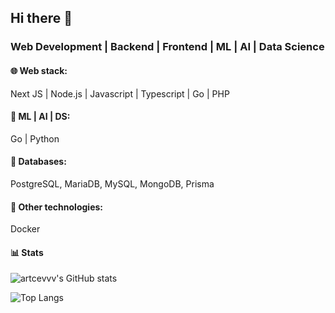 ## Hi there 👋

### Web Development | Backend | Frontend | ML | AI | Data Science

#### 🌐 Web stack:
Next JS | Node.js | Javascript | Typescript | Go | PHP

#### 🤖 ML | AI | DS:
Go | Python

#### 📂 Databases:
PostgreSQL, MariaDB, MySQL, MongoDB, Prisma

#### 🐳 Other technologies:
Docker

#### 📊 Stats
![artcevvv's GitHub stats](https://github-readme-stats.vercel.app/api?username=artcevvv&show_icons=true&theme=radical)

![Top Langs](https://github-readme-stats.vercel.app/api/top-langs/?username=artcevvv&layout=pie)
